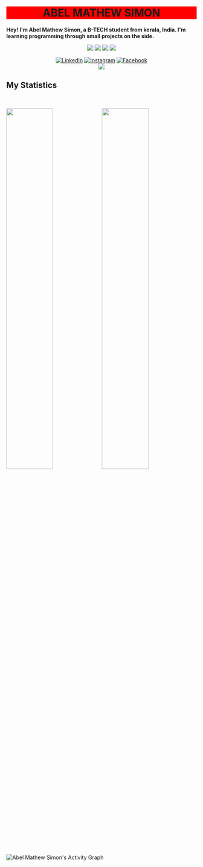 <div style="background-color: red;">
<h1 align="center">
    <b>ABEL MATHEW SIMON</b>
  </h1>
  </div>
  <b>Hey! I'm Abel Mathew Simon, a B-TECH student from kerala, India. I'm learning programming through small projects  on the side.</b>
  <br>
  
  <p>
  <div align="center">
    <img src="https://img.shields.io/badge/-HTML-c58545?style=for-the-badge&logo=html5&logoColor=c58545&labelColor=282828">
    <img src="https://img.shields.io/badge/-CSS-d1a01f?style=for-the-badge&logo=css3&logoColor=d1a01f&labelColor=282828">
    <img src="https://img.shields.io/badge/-Python-98b982?style=for-the-badge&logo=python&logoColor=98b982&labelColor=282828">
    <img src="https://img.shields.io/badge/-Java-98b982?style=for-the-badge&logo=python&logoColor=98b982&labelColor=282828">
  </div>
  </p>
  

<div align="center">
<a href="https://www.linkedin.com/in/abel-mathew-simon-b64a1a205/?lipi=urn%3Ali%3Apage%3Ad_flagship3_feed%3BySTb6DYYTDO7Z2IRUPgSgA%3D%3D" target="_blank"><img src="https://img.shields.io/badge/LinkedIn-%230077B5.svg?&style=flat-square&logo=linkedin&logoColor=white" alt="LinkedIn"></a>
<a href="https://www.instagram.com/mistake_manager_07_/" target="_blank"><img src="https://img.shields.io/badge/Instagram-%23E4405F.svg?&style=flat-square&logo=instagram&logoColor=white" alt="Instagram"></a>
<a href="https://m.facebook.com/abel.mathewsimon" target="_blank"><img src="https://img.shields.io/badge/Facebook-%231877F2.svg?&style=flat-square&logo=facebook&logoColor=white" alt="Facebook"></a>
</a>
  </div>
  <div align="center">
    <a href="https://open.spotify.com/user/ve7z9d2i1nc30phzyats60uim?si=df15196d58034285">
      <img src="https://readme-spotify-tingz.vercel.app/api/now-playing">
    </a>
  </div>
  

  ## My Statistics
  
  <br/>
  <p align="left">
    <img width="49.5%" src="https://github-readme-stats.vercel.app/api?username=abelmathew07&show_icons=true&theme=gruvbox&hide_border=true" />
      <img width="49.5%" src="https://github-readme-streak-stats.herokuapp.com/?user=abelmathew07&theme=gruvbox&hide_border=true" />
    </a>
  </p>
  <br>
  
  ![Abel Mathew Simon's Activity Graph](https://activity-graph.herokuapp.com/graph?username=abelmathew07&custom_title=abelmathew07's%20Contribution%20Graph&theme=gruvbox&bg_color=282828&hide_border=true&line=d1a01f&point=c58545)

